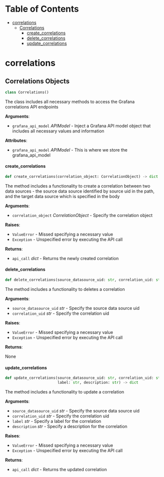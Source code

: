# Table of Contents

* [correlations](#correlations)
  * [Correlations](#correlations.Correlations)
    * [create\_correlations](#correlations.Correlations.create_correlations)
    * [delete\_correlations](#correlations.Correlations.delete_correlations)
    * [update\_correlations](#correlations.Correlations.update_correlations)

<a id="correlations"></a>

# correlations

<a id="correlations.Correlations"></a>

## Correlations Objects

```python
class Correlations()
```

The class includes all necessary methods to access the Grafana correlations API endpoints

**Arguments**:

- `grafana_api_model` _APIModel_ - Inject a Grafana API model object that includes all necessary values and information
  

**Attributes**:

- `grafana_api_model` _APIModel_ - This is where we store the grafana_api_model

<a id="correlations.Correlations.create_correlations"></a>

#### create\_correlations

```python
def create_correlations(correlation_object: CorrelationObject) -> dict
```

The method includes a functionality to create a correlation between two data sources - the source data source identified by source uid in the path, and the target data source which is specified in the body

**Arguments**:

- `correlation_object` _CorrelationObject_ - Specify the correlation object
  

**Raises**:

- `ValueError` - Missed specifying a necessary value
- `Exception` - Unspecified error by executing the API call
  

**Returns**:

- `api_call` _dict_ - Returns the newly created correlation

<a id="correlations.Correlations.delete_correlations"></a>

#### delete\_correlations

```python
def delete_correlations(source_datasource_uid: str, correlation_uid: str)
```

The method includes a functionality to deletes a correlation

**Arguments**:

- `source_datasource_uid` _str_ - Specify the source data source uid
- `correlation_uid` _str_ - Specify the correlation uid
  

**Raises**:

- `ValueError` - Missed specifying a necessary value
- `Exception` - Unspecified error by executing the API call
  

**Returns**:

  None

<a id="correlations.Correlations.update_correlations"></a>

#### update\_correlations

```python
def update_correlations(source_datasource_uid: str, correlation_uid: str,
                        label: str, description: str) -> dict
```

The method includes a functionality to update a correlation

**Arguments**:

- `source_datasource_uid` _str_ - Specify the source data source uid
- `correlation_uid` _str_ - Specify the correlation uid
- `label` _str_ - Specify a label for the correlation
- `description` _str_ - Specify a description for the correlation
  

**Raises**:

- `ValueError` - Missed specifying a necessary value
- `Exception` - Unspecified error by executing the API call
  

**Returns**:

- `api_call` _dict_ - Returns the updated correlation

